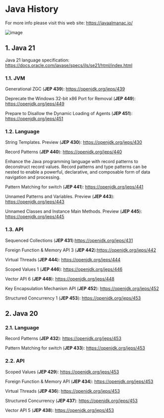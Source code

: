 # Java History

For more info please visit this web site: https://javaalmanac.io/

![image](https://github.com/luiscoco/Java_History/assets/32194879/d0683f36-3776-4ac5-be34-99e0c8eb4b68)

## 1. Java 21

Java 21 language specification: https://docs.oracle.com/javase/specs/jls/se21/html/index.html

### 1.1. JVM

Generational ZGC (**JEP 439**): https://openjdk.org/jeps/439

Deprecate the Windows 32-bit x86 Port for Removal (**JEP 449**): https://openjdk.org/jeps/449

Prepare to Disallow the Dynamic Loading of Agents (**JEP 451**): https://openjdk.org/jeps/451

### 1.2. Language

String Templates. Preview (**JEP 430**): https://openjdk.org/jeps/430

Record Patterns (**JEP 440**): https://openjdk.org/jeps/440

Enhance the Java programming language with record patterns to deconstruct record values. Record patterns and type patterns can be nested to enable a powerful, declarative, and composable form of data navigation and processing.

Pattern Matching for switch (**JEP 441**): https://openjdk.org/jeps/441

Unnamed Patterns and Variables. Preview (**JEP 443**): https://openjdk.org/jeps/443

Unnamed Classes and Instance Main Methods. Preview (**JEP 445**): https://openjdk.org/jeps/445

### 1.3. API

Sequenced Collections (**JEP 431**):https://openjdk.org/jeps/431

Foreign Function & Memory API 3 (**JEP 442**):https://openjdk.org/jeps/442

Virtual Threads (**JEP 444**): https://openjdk.org/jeps/444

Scoped Values 1 (**JEP 446**): https://openjdk.org/jeps/446

Vector API 6 (**JEP 448**): https://openjdk.org/jeps/448

Key Encapsulation Mechanism API (**JEP 452**): https://openjdk.org/jeps/452

Structured Concurrency 1 (**JEP 453**): https://openjdk.org/jeps/453

## 2. Java 20 

### 2.1. Language

Record Patterns (**JEP 432**): https://openjdk.org/jeps/453

Pattern Matching for switch (**JEP 433**): https://openjdk.org/jeps/453

### 2.2. API

Scoped Values (**JEP 429**): https://openjdk.org/jeps/453

Foreign Function & Memory API (**JEP 434**): https://openjdk.org/jeps/453

Virtual Threads (**JEP 436**): https://openjdk.org/jeps/453

Structured Concurrency (**JEP 437**): https://openjdk.org/jeps/453

Vector API 5 (**JEP 438**): https://openjdk.org/jeps/453
